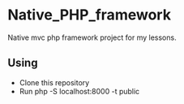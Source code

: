 # Native_PHP_framework

Native mvc php framework project for my lessons.

## Using

- Clone this repository
- Run php -S localhost:8000 -t public
